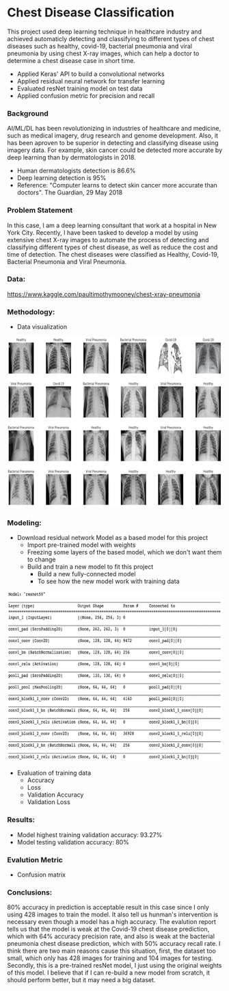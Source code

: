 # Chest Disease Classification

  This project used deep learning technique in healthcare industry and achieved automaticly detecting and classifying to different types of chest diseases such as healthy, covid-19, bacterial pneumonia and viral pneumonia by using chest X-ray images, which can help a doctor to determine a chest disease case in short time.
  - Applied Keras' API to build a convolutional networks
  - Applied residual neural network for transfer learning
  - Evaluated resNet training model on test data
  - Applied confusion metric for precision and recall


### Background

  AI/ML/DL has been revolutionizing in industries of healthcare and medicine, such as medical imagery, drug research and genome development. Also, it has been aproven to be superior in detecting and classifying disease using imagery data. For example, skin cancer could be detected more accurate by deep learning than by dermatologists in 2018.
  - Human dermatologists detection is 86.6%
  - Deep learning detection is 95%
  - Reference: "Computer learns to detect skin cancer more accurate than doctors". The Guardian, 29 May 2018


### Problem Statement

  In this case, I am a deep learning consultant that work at a hospital in New York City. Recently, I have been tasked to develop a model by using extensive chest X-ray images to automate the process of detecting and classifying different types of chest disease, as well as reduce the cost and time of detection. The chest diseases were classified as Healthy, Covid-19, Bacterial Pneumonia and Viral Pneumonia.


### Data:

  https://www.kaggle.com/paultimothymooney/chest-xray-pneumonia
  
  
### Methodology:

  - Data visualization
  <img src="https://github.com/ZhuoquanChen/Data-Science-Projects/blob/main/Chest_Disease_Classification/images/1.png" width="600" height="400"> 
   
   
### Modeling:

  - Download residual network Model as a based model for this project
    - Import pre-trained model with weights
    - Freezing some layers of the based model, which we don't want them to change
    - Build and train a new model to fit this project
      - Build a new fully-connected model
      - To see how the new model work with training data
  <img src="https://github.com/ZhuoquanChen/Data-Science-Projects/blob/main/Chest_Disease_Classification/images/2.png" width="600" height="400"> 
  
  - Evaluation of training data
    - Accuracy
    - Loss
    - Validation Accuracy
    - Validation Loss

  
### Results:

  - Model highest training validation accuracy: 93.27%
  - Model testing validation accuracy: 80%


### Evalution Metric

  - Confusion matrix


### Conclusions:

  80% accuracy in prediction is acceptable result in this case since I only using 428 images to train the model. It also tell us hunman's intervention is necessary even though a model has a high accuracy. The evalution report tells us that the model is weak at the Covid-19 chest disease prediction, which with 64% accuracy precision rate, and also is weak at the bacterial pneumonia chest disease prediction, which with 50% accuracy recall rate. I think there are two main reasons cause this situation, first, the dataset too small, which only has 428 images for training and 104 images for testing. Secondly, this is a pre-trained resNet model, I just using the original weights of this model. I believe that if I can re-build a new model from scratch, it should perform better, but it may need a big dataset.
